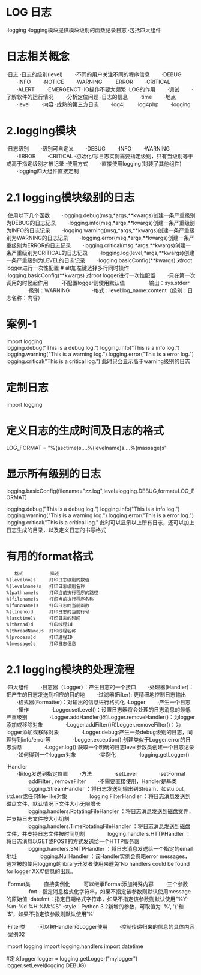 # LOG 日志
·logging
·logging模块提供模块级别的函数记录日志
·包括四大组件

# 日志相关概念
·日志
·日志的级别(level)
　　·不同的用户关注不同的程序信息
　　·DEBUG
　　·INFO
　　·NOTICE
　　·WARNING
　　·ERROR
　　·CRITICAL
　　·ALERT
　　·EMERGENCT
·IO操作不要太频繁
·LOG的作用
　　·调试
　　·了解软件的运行情况
　　·分析定位问题
·日志的信息
　　·time
　　·地点
　　·level
　　·内容
·成熟的第三方日志
　　·log4j
　　·log4php
　　·logging

 

# 2.logging模块	
·日志级别
　　·级别可自定义
　　·DEBUG
　　·INFO
　　·WARNING
　　·ERROR
　　·CRITICAL
·初始化/写日志实例需要指定级别，只有当级别等于或高于指定级别才被记录
·使用方式
　　·直接使用logging(封装了其他组件)
　　·logging四大组件直接定制
# 2.1 logging模块级别的日志
·使用以下几个函数
　　·logging.debug(msg,*args,**kwargs)创建一条严重级别为DEBUG的日志记录
　　·logging.info(msg,*args,**kwargs)创建一条严重级别为INFO的日志记录
　　·logging.warning(msg,*args,**kwargs)创建一条严重级别为WARNING的日志记录
　　·logging.error(msg,*args,**kwargs)创建一条严重级别为ERROR的日志记录
　　·logging.critical(msg,*args,**kwargs)创建一条严重级别为CRITICAL的日志记录
　　·logging.log(level,*args,**kwargs)创建一条严重级别为LEVEL的日志记录
　　·logging.basicConfig(**kwargs) 对root logger进行一次性配置
               # alt加左键选择多行同时操作
·logging.basicConfig(**kwargs) 对root logger进行一次性配置
　　·只在第一次调用的时候起作用
　　·不配置logger则使用默认值
　　　　·输出：sys.stderr
　　　　·级别：WARNING
　　　　·格式：level:log_name:content（级别：日志名称：内容）

# 案例-1	
import logging	
logging.debug("This is a debug log.")
logging.info("This is a info log.")
logging.warning("This is a warning log.")
logging.error("This is a error log.")
logging.critical("This is a critical log.")
此时只会显示高于warning级别的日志

 

# 定制日志
import logging	
# 定义日志的生成时间及日志的格式
LOG_FORMAT = "%(asctime)s....%(levelname)s....%(massage)s"
# 显示所有级别的日志
logging.basicConfig(filename="zz.log",level=logging.DEBUG,format=LOG_FORMAT)

logging.debug("This is a debug log.")
logging.info("This is a info log.")
logging.warning("This is a warning log.")
logging.error("This is a error log.")
logging.critical("This is a critical log."
此时可以显示以上所有日志，还可以加上日志生成的目录，以及定义日志的书写格式

# 有用的format格式
       格式	       描述
    %(levelno)s	    打印日志级别的数值
    %(levelname)s	打印日志级别名称
    %(pathname)s	打印当前执行程序的路径
    %(filename)s	打印当前执行程序名称
    %(funcName)s	打印日志的当前函数
    %(lineno)d	    打印日志的当前行号
    %(asctime)s	    打印日志的时间
    %(thread)d	    打印线程id
    %(threadName)s	打印线程名称
    %(process)d	    打印进程ID
    %(message)s	    打印日志信息

# 2.1 logging模块的处理流程
·四大组件
　　·日志器（Logger）：产生日志的一个接口
　　·处理器(Handler)：把产生的日志发送到相应的目的地
　　·过滤器(Filter): 更精细地控制日志输出
　　·格式器(Formatter)：对输出的信息进行格式化
·Logger
　　·产生一个日志
　　·操作
　　　　·Logger.setLevel()：设置日志器将会处理的日志消息的最低严重级别
　　　　·Logger.addHandler()和Logger.removeHandler()：为logger添加或移除对象
　　　　·Logger.addFilter()和Logger.removeFilter()：为logger添加或移除对象
　　　　·Logger.debug:产生一条debug级别的日志，同理得到info/error等
　　　　·Logger.exception():创建类似于Logger.error的日志消息
　　　　·Logger.log():获取一个明确的日志level参数类创建一个日志记录
　　·如何得到一个logger对象
　　　　·实例化
　　　　·logging.getLogger()

·Handler	
　　·把log发送到指定位置
　　·方法
　　　　·setLevel
　　　　·setFormat
　　　　·addFilter , removeFilter
　　·不需要直接使用，Handler是基类	
　　　　logging.StreamHandler ：将日志发送到输出到Stream，如stu.out，std.err或任何file-like对象
　　　　logging.FilterHandler ：将日志消息发送到磁盘文件，默认情况下文件大小无限增长
　　　　logging.handlers.RotatingFileHandler ：将日志消息发送到磁盘文件，并支持日志文件按大小切割
　　　　logging.handlers.TimeRotatingFileHandler ：将日志消息发送到磁盘文件，并支持日志文件按时间切割
　　　　logging.handlers.HTTPHandler ：将日志消息以GET或POST的方式发送给一个HTTP服务器
　　　　logging.handlers.SMTPHandler ：将日志消息发送给一个指定的email地址
　　　　logging.NullHandler ：该Handler实例会忽略error messages，通常被想使用logging的library开发者使用来避免'No handlers could be found for logger XXX'信息的出现。

·Format类
　　·直接实例化
　　·可以继承Format添加特殊内容
　　·三个参数
　　　　·fmt：指定消息格式化字符串，如果不指定该参数则默认使用message的原始值
        ·datefmt：指定日期格式字符串，如果不指定该参数则默认使用"%Y-%m-%d %H:%M:%S"
        ·style：Python 3.2新增的参数，可取值为 '%', '{'和 '$'，如果不指定该参数则默认使用'%' 

·Filter类
　　·可以被Handler和Logger使用
　　·控制传递归来的信息的具体内容
    ·案例02

import logging
import logging.handlers
import datetime

 

#定义logger
logger = logging.getLogger("mylogger")
logger.setLevel(logging.DEBUG)